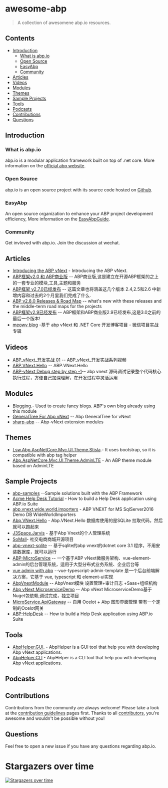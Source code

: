 # awesome-abp

 > A collection of awesomene abp.io resources. 
 
## Contents
  - [Introduction](#introduction)
    - [What is abp.io](#what-is-abpio)
    - [Open Source](#open-source)
    - [EasyAbp](#easyabp)
    - [Community](#community)
  - [Articles](#articles)
  - [Videos](#videos)
  - [Modules](#modules)
  - [Themes](#themes)
  - [Sample Projects](#Sample-Projects)
  - [Tools](#tools)
  - [Podcasts](#podcasts)
  - [Contributions](#contributions)
  - [Questions](#questions)

## Introduction
### What is abp.io
abp.io is a modular application framework built on top of .net core. More information on the [official abp website](https://abp.io).

### Open Source
abp.io is an open source project with its source code hosted on [Github](https://github.com/abpframework/abp).

### EasyAbp
An open source organization to enhance your ABP project development efficiency, More information on the [EasyAbpGuide](https://github.com/EasyAbp/EasyAbpGuide).

### Community
Get invloved with abp.io. Join the discussion at wechat.

## Articles

* [Introducing the ABP vNext](https://blog.abp.io/abp/Abp-vNext-Announcement) - Introducing the ABP vNext.
* [ABP框架v2.0 和 ABP商业版](https://www.cnblogs.com/waku/p/12203210.html) -- ABP商业版,这是建立在开源ABP框架的之上的一套专业的模块,工具,主题和服务
* [ABP框架 v2.7.0已经发布](https://www.cnblogs.com/waku/p/12851385.html) -- 这篇文章也将涵盖这几个版本 2.4,2.5和2.6 中新增内容和过去的2个月里我们完成了什么.
* [ABP v2.8.0 Releases & Road Map](https://blog.abp.io/abp/ABP-v2.8.0-Releases-%26-Road-Map) --  what's new with these releases and the middle-term road maps for the projects
* [ABP框架v2.9已经发布](https://www.cnblogs.com/waku/p/13049761.html) -- ABP框架和ABP商业版2.9已经发布,这是3.0之前的最后一个版本!
* [meowv blog](https://github.com/Meowv/Blog) -基于 abp vNext 和 .NET Core 开发博客项目 - 微信项目实战专辑

## Videos
* [ABP_vNext_开发实战 01](https://www.bilibili.com/video/BV18f4y1S7Bt) -- ABP_vNext_开发实战系列视频
* [ABP.VNext.Hello](https://www.bilibili.com/video/BV1j541147Tn?from=search&seid=4316248443868681793) -- ABP.VNext.Hello
* [ABP-vNext Debug step by step -1](https://www.bilibili.com/video/BV1Fa4y1v7CW?from=search&seid=4316248443868681793)-- abp vnext 源码调试记录整个代码核心执行过程，方便自己加深理解，在开发过程中灵活运用

## Modules
* [Blogging](https://github.com/abpframework/abp/tree/dev/modules/blogging).- Used to create fancy blogs. ABP's own blog already using this module
* [GeneralTree For Abp vNext](https://github.com/maliming/Owl.GeneralTree) -- Abp GeneralTree for vNext
* [sharp-abp](https://github.com/cocosip/sharp-abp) -- Abp-vNext extension modules 


## Themes
* [Lsw.Abp.AspNetCore.Mvc.UI.Theme.Stisla](https://github.com/liangshiw/Lsw.Abp.AspNetCore.Mvc.UI.Theme.Stisla).- It uses bootstrap, so it is compatible with abp tag helper
* [Abp.AspNetCore.Mvc.UI.Theme.AdminLTE](https://github.com/wakuflair/Abp.AspNetCore.Mvc.UI.Theme.AdminLTE) - An ABP theme module based on AdminLTE 

## Sample Projects
* [abp-samples](https://github.com/abpframework/abp-samples) --Sample solutions built with the ABP Framework  
* [Acme Help Desk Tutorial](https://github.com/seanalford/ABP-HelpDesk) - How to build a Help Desk application using ABP.io Suite 
* [abp.vnext.wide.world.importers](https://github.com/wjkhappy14/abp.vnext.wide.world.importers) - ABP VNEXT for MS SqlServer2016 Demo DB WideWorldImporters
* [Abp.VNext.Hello](https://github.com/wjkhappy14/Abp.VNext.Hello) - 
Abp.VNext.Hello 数据库使用的是SQLite 拉取代码，然后就可以跑起来
* [J3Space.Jarvis](https://github.com/taujiong/J3Space.Jarvis) - 基于Abp Vnext的个人管理系统 
* [SoMall](https://github.com/jerrytang67/SoMall)- 社交电商商城开源项目
* [abp-vnext-sqlite](https://github.com/weidongnian/abp-vnext-sqlite) -- 基于sqlite的abp vnext的dotnet core 3.1 程序，不用安装数据库，就可以运行
* [ABP-MicroService](https://github.com/WilliamXu96/ABP-MicroService) -- 一个基于ABP vNext微服务架构、vue-element-admin的后台管理系统，适用于大型分布式业务系统、企业后台等
* [vue admin with abp](https://github.com/colinin/abp-vue-admin-element-typescript) --vue-typescript-admin-template 是一个后台前端解决方案，它基于 vue, typescript 和 element-ui实现
* [AbpVnextModule](https://github.com/xiaoliang1314/AbpVnextModule) -- AbpVnext模块 设置管理+审计日志 +Saas+组织机构 
* [Abp vNext MicroserviceDemo](https://github.com/heshengli/MicroserviceDemo-master) -- Abp vNext MicroserviceDemo基于Nuget包依赖,调试完成，独立项目 
* [MicroService.ApiGateway](https://github.com/colinin/MicroService.ApiGateway) -- 自用 Ocelot + Abp 图形界面管理 带有一个定制的Ocelot网关
* [ABP-HelpDesk](https://github.com/seanalford/ABP-HelpDesk) -- How to build a Help Desk application using ABP.io Suite 

## Tools
* [AbpHelper.GUI](https://github.com/EasyAbp/AbpHelper.GUI). - AbpHelper is a GUI tool that help you with developing Abp vNext applications.
* [AbpHelper.CLI](https://github.com/EasyAbp/AbpHelper.CLI)  - AbpHelper is a CLI tool that help you with developing Abp vNext applications.

## Podcasts


## Contributions 
Contributions from the community are always welcome! Please take a look at the [contribution guidelines](https://github.com/EasyAbp/awesome-abp/blob/master/CONTRIBUTING.md) pages first. Thanks to all [contributors](https://github.com/EasyAbp/awesome-abp/graphs/contributors), you're awesome and wouldn't be possible without you!

## Questions
Feel free to open a new issue if you have any questions regarding abp.io.

# Stargazers over time
[![Stargazers over time](https://starcharts.herokuapp.com/abpframework/abp.svg)](https://starcharts.herokuapp.com/abpframework/abp)



